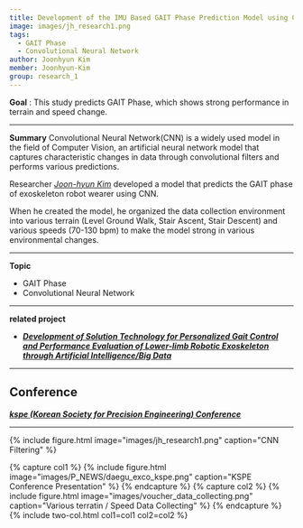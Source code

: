 ```yaml
---
title: Development of the IMU Based GAIT Phase Prediction Model using CNN Model
image: images/jh_research1.png
tags:
  - GAIT Phase
  - Convolutional Neural Network
author: Joonhyun Kim
member: Joonhyun-Kim
group: research_1
---
```

**Goal** : This study predicts GAIT Phase, which shows strong performance in terrain and speed change.

***

**Summary**
Convolutional Neural Network(CNN) is a widely used model in the field of Computer Vision, an artificial neural network model that captures characteristic changes in data through convolutional filters and performs various predictions.    

Researcher [*Joon-hyun Kim*](http://harco.hanyang.ac.kr/members/Joonhyun-Kim.html) developed a model that predicts the GAIT phase of exoskeleton robot wearer using CNN.
    
When he created the model, he organized the data collection environment into various terrain (Level Ground Walk, Stair Ascent, Stair Descent) and various speeds (70-130 bpm) to make the model strong in various environmental changes.

***

**Topic**    
 * GAIT Phase
 * Convolutional Neural Network


***
**related project** 
- [**_Development of Solution Technology for Personalized Gait Control and Performance Evaluation of Lower-limb Robotic Exoskeleton through Artificial Intelligence/Big Data_**](http://harco.hanyang.ac.kr/2022/04/28/project-voucher_iitp_gait_project.html)   
   
***
**Conference**   
- 
[**_kspe (Korean Society for Precision Engineering) Conference_**](https://drive.google.com/file/d/1p5hMve-M4tQ8fD1xHreyuUOgk3CVtTga/view)


***
{%
  include figure.html
  image="images/jh_research1.png"
  caption="CNN Filtering"
%}




{% capture col1 %}
{%
  include figure.html
  image="images/P_NEWS/daegu_exco_kspe.png"
  caption="KSPE Conference Presentation"
%}
{% endcapture %}
{% capture col2 %}
{%
  include figure.html
  image="images/voucher_data_collecting.png"
  caption="Various terratin / Speed Data Collecting"
%}
{% endcapture %}
{% include two-col.html col1=col1 col2=col2 %}





